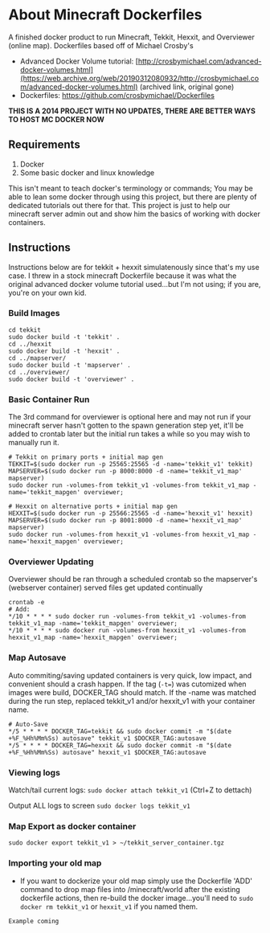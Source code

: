# About Minecraft Dockerfiles
A finished docker product to run Minecraft, Tekkit, Hexxit, and Overviewer (online map).  Dockerfiles based off of Michael Crosby's
* Advanced Docker Volume tutorial: [http://crosbymichael.com/advanced-docker-volumes.html](https://web.archive.org/web/20190312080932/http://crosbymichael.com/advanced-docker-volumes.html) (archived link, original gone)
* Dockerfiles: https://github.com/crosbymichael/Dockerfiles

**THIS IS A 2014 PROJECT WITH NO UPDATES, THERE ARE BETTER WAYS TO HOST MC DOCKER NOW**

## Requirements
1. Docker
2. Some basic docker and linux knowledge

This isn't meant to teach docker's terminology or commands; You may be able to lean some docker through using this project, but there are plenty of dedicated tutorials out there for that.  This project is just to help our minecraft server admin out and show him the basics of working with docker containers.

## Instructions
Instructions below are for tekkit + hexxit simulatenously since that's my use case.  I threw in a stock minecraft Dockerfile because it was what the original advanced docker volume tutorial used...but I'm not using; if you are, you're on your own kid.
  
### Build Images
```
cd tekkit
sudo docker build -t 'tekkit' .
cd ../hexxit
sudo docker build -t 'hexxit' .
cd ../mapserver/
sudo docker build -t 'mapserver' .
cd ../overviewer/
sudo docker build -t 'overviewer' .
```

### Basic Container Run
The 3rd command for overviewer is optional here and may not run if your minecraft server hasn't gotten to the spawn generation step yet, it'll be added to crontab later but the initial run takes a while so you may wish to manually run it.
```
# Tekkit on primary ports + initial map gen
TEKKIT=$(sudo docker run -p 25565:25565 -d -name='tekkit_v1' tekkit)
MAPSERVER=$(sudo docker run -p 8000:8000 -d -name='tekkit_v1_map' mapserver)
sudo docker run -volumes-from tekkit_v1 -volumes-from tekkit_v1_map -name='tekkit_mapgen' overviewer;

# Hexxit on alternative ports + initial map gen
HEXXIT=$(sudo docker run -p 25566:25565 -d -name='hexxit_v1' hexxit)
MAPSERVER=$(sudo docker run -p 8001:8000 -d -name='hexxit_v1_map' mapserver)
sudo docker run -volumes-from hexxit_v1 -volumes-from hexxit_v1_map -name='hexxit_mapgen' overviewer;
```

### Overviewer Updating
Overviewer should be ran through a scheduled crontab so the mapserver's (webserver container) served files get updated continually
```
crontab -e
# Add:
*/10 * * * * sudo docker run -volumes-from tekkit_v1 -volumes-from tekkit_v1_map -name='tekkit_mapgen' overviewer;
*/10 * * * * sudo docker run -volumes-from hexxit_v1 -volumes-from hexxit_v1_map -name='hexxit_mapgen' overviewer;
```

### Map Autosave
Auto commiting/saving updated containers is very quick, low impact, and convenient should a crash happen.  If the tag (`-t=`) was cutomized when images were build, DOCKER_TAG should match.  If the -name was matched during the run step, replaced tekkit_v1 and/or hexxit_v1 with your container name.
```
# Auto-Save
*/5 * * * * DOCKER_TAG=tekkit && sudo docker commit -m "$(date +%F_%Hh%Mm%Ss) autosave" tekkit_v1 $DOCKER_TAG:autosave
*/5 * * * * DOCKER_TAG=hexxit && sudo docker commit -m "$(date +%F_%Hh%Mm%Ss) autosave" hexxit_v1 $DOCKER_TAG:autosave
```

### Viewing logs
Watch/tail current logs: `sudo docker attach tekkit_v1` (Ctrl+Z to dettach)

Output ALL logs to screen `sudo docker logs tekkit_v1`

### Map Export as docker container
```
sudo docker export tekkit_v1 > ~/tekkit_server_container.tgz
```

### Importing your old map
* If you want to dockerize your old map simply use the Dockerfile 'ADD' command to drop map files into /minecraft/world after the existing dockerfile actions, then re-build the docker image...you'll need to `sudo docker rm tekkit_v1` or `hexxit_v1` if you named them.
```
Example coming
```
